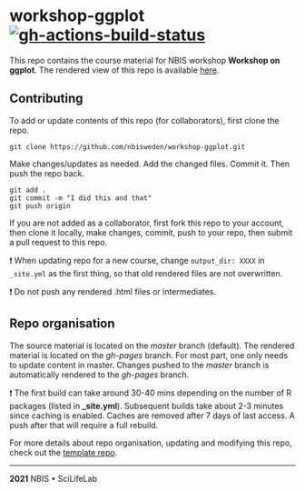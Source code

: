 # workshop-ggplot [![gh-actions-build-status](https://github.com/royfrancis/workshop-template-rmd-ga/workflows/build/badge.svg)](https://github.com/NBISweden/workshop-ggplot/actions?workflow=build)

This repo contains the course material for NBIS workshop **Workshop on ggplot**. The rendered view of this repo is available [here](https://nbisweden.github.io/workshop-ggplot/).

## Contributing

To add or update contents of this repo (for collaborators), first clone the repo.

```
git clone https://github.com/nbisweden/workshop-ggplot.git
```

Make changes/updates as needed. Add the changed files. Commit it. Then push the repo back.

```
git add .
git commit -m "I did this and that"
git push origin
```

If you are not added as a collaborator, first fork this repo to your account, then clone it locally, make changes, commit, push to your repo, then submit a pull request to this repo.

:exclamation: When updating repo for a new course, change `output_dir: XXXX` in `_site.yml` as the first thing, so that old rendered files are not overwritten.

:exclamation: Do not push any rendered .html files or intermediates.

## Repo organisation

The source material is located on the *master* branch (default). The rendered material is located on the *gh-pages* branch. For most part, one only needs to update content in master. Changes pushed to the *master* branch is automatically rendered to the *gh-pages* branch.

:exclamation: The first build can take around 30-40 mins depending on the number of R packages (listed in **_site.yml**). Subsequent builds take about 2-3 minutes since caching is enabled. Caches are removed after 7 days of last access. A push after that will require a full rebuild.

For more details about repo organisation, updating and modifying this repo, check out the [template repo](https://github.com/royfrancis/workshop-template-rmd-ga).



---

**2021** NBIS • SciLifeLab
